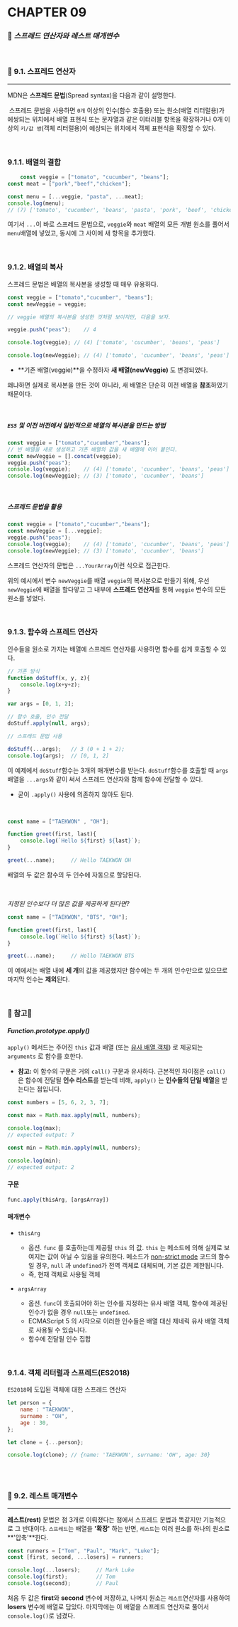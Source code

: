 #  CHAPTER 09

###  :pencil: ***스프레드 연산자와 레스트 매개변수***

<br>

### :page_facing_up: 9.1. 스프레드 연산자

---

MDN은 **스프레드 문법**(Spread syntax)을 다음과 같이 설명한다.

​	스프레드 문법을 사용하면 `0개` 이상의 인수(함수 호출용) 또는 원소(배열 리터럴용)가 에쌍되는 위치에서 배열 표현식 또는 문자열과 같은 이터러블 항목을 확장하거나 0개 이상의 `키/값 쌍`(객체 리터럴용)이 예상되는 위치에서 객체 표현식을 확장할 수 있다.

<br>

### 9.1.1. 배열의 결합

```javascript
	const veggie = ["tomato", "cucumber", "beans"];
const meat = ["pork","beef","chicken"];

const menu = [...veggie, "pasta", ...meat];
console.log(menu);
// (7) ['tomato', 'cucumber', 'beans', 'pasta', 'pork', 'beef', 'chicken']
```

여기서 `...`이 바로 스프레드 문법으로, `veggie`와 `meat` 배열의 모든 개별 원소를 풀어서 `menu`배열에 넣었고, 동시에 그 사이에 새 항목을 추가했다.

<br>

### 9.1.2. 배열의 복사

스프레드 문법은 배열의 복사본을 생성할 때 매우 유용하다.

```javascript
const veggie = ["tomato","cucumber", "beans"];
const newVeggie = veggie;

// veggie 배열의 복사본을 생성한 것처럼 보이지만, 다음을 보자.

veggie.push("peas");	// 4

console.log(veggie); // (4) ['tomato', 'cucumber', 'beans', 'peas']

console.log(newVeggie);	// (4) ['tomato', 'cucumber', 'beans', 'peas']
```

- **기존 배열(veggie)**을 수정하자 **새 배열(newVeggie)** 도 변경되었다.

왜냐하면 실제로 복사본을 만든 것이 아니라, 새 배열은 단순히 이전 배열을 **참조**하였기 때문이다.

<br>

##### `ES5` 및 이전 버전에서 일반적으로 배열의 복사본을 만드는 방법

```javascript
const veggie = ["tomato","cucumber","beans"];
// 빈 배열을 새로 생성하고 기존 배열의 값을 새 배열에 이어 붙인다.
const newVeggie = [].concat(veggie);
veggie.push("peas");
console.log(veggie);	// (4) ['tomato', 'cucumber', 'beans', 'peas']
console.log(newVeggie);	// (3) ['tomato', 'cucumber', 'beans']
```

<br>

##### 스프레드 문법을 활용

```javascript
const veggie = ["tomato","cucumber","beans"];
const newVeggie = [...veggie];
veggie.push("peas");
console.log(veggie);	// (4) ['tomato', 'cucumber', 'beans', 'peas']
console.log(newVeggie);	// (3) ['tomato', 'cucumber', 'beans']
```

스프레드 연산자의 문법은 `...YourArray`이런 식으로 접근한다. 

위의 예시에서 변수 `newVeggie`를 배열 `veggie`의 복사본으로 만들기 위해, 우선 `newVeggie`에 배열을 할다앟고 그 내부에 **스프레드 연산자**를 통해 `veggie` 변수의 모든 원소를 넣었다.

<br>

### 9.1.3. 함수와 스프레드 연산자

인수들을 원소로 가지는 배열에 스프레드 연산자를 사용하면 함수를 쉽게 호출할 수 있다.

```javascript
// 기존 방식
function doStuff(x, y, z){
    console.log(x+y+z);
}

var args = [0, 1, 2];

// 함수 호출, 인수 전달
doStuff.apply(null, args);

// 스프레드 문법 사용

doStuff(...args);	// 3 (0 + 1 + 2);
console.log(args);	// [0, 1, 2]
```

이 예제에서 `doStuff`함수는 3개의 매개변수를 받는다. `doStuff`함수를 호출할 때 `args`배열을 `...args`와 같이 써서 스프레드 연산자와 함께 함수에 전달할 수 있다.

- 굳이 `.apply()` 사용에 의존하지 않아도 된다.

<br>

```javascript
const name = ["TAEKWON" , "OH"];

function greet(first, last){
    console.log(`Hello ${first} ${last}`);
}

greet(...name);		// Hello TAEKWON OH
```

배열의 두 값은 함수의 두 인수에 자동으로 할당된다.

<br>

_지정된 인수보다 더 많은 값을 제공하게 된다면?_

```javascript
const name = ["TAEKWON", "BTS", "OH"];

function greet(first, last){
    console.log(`Hello ${first} ${last}`);
}

greet(...name);		// Hello TAEKWON BTS
```

이 예에서는 배열 내에 **세 개**의 값을 제공했지만 함수에는 두 개의 인수만으로 있으므로 마지막 인수는 **제외**된다.

<br>

### :diamond_shape_with_a_dot_inside: 참고:diamond_shape_with_a_dot_inside:

#### _Function.prototype.apply()_

`apply()` 메서드는 주어진 `this` 값과 배열 (또는 [유사 배열 객체](https://developer.mozilla.org/en-US/docs/Web/JavaScript/Guide#working_with_array-like_objects)) 로 제공되는 `arguments` 로 함수를 호한다.

- **참고:** 이 함수의 구문은 거의 `call()` 구문과 유사하다. 근본적인 차이점은 `call()` 은 함수에 전달될 **인수 리스트**를 받는데 비해, `apply()` 는 **인수들의 단일 배열**을 받는다는 점입니다.

```javascript
const numbers = [5, 6, 2, 3, 7];

const max = Math.max.apply(null, numbers);

console.log(max);
// expected output: 7

const min = Math.min.apply(null, numbers);

console.log(min);
// expected output: 2
```

#### 구문

```javascript
func.apply(thisArg, [argsArray])
```

#### 매개변수

- `thisArg`
  - 옵션. `func` 를 호출하는데 제공될 `this` 의 값. `this` 는 메소드에 의해 실제로 보여지는 값이 아닐 수 있음을 유의한다. 메소드가 [non-strict mode](https://developer.mozilla.org/ko/docs/Web/JavaScript/Reference/Strict_mode) 코드의 함수일 경우, `null` 과 `undefined`가 전역 객체로 대체되며, 기본 값은 제한됩니다.
  - 즉, 현재 객체로 사용될 객체

- `argsArray`
  - 옵션. `func`이 호출되어야 하는 인수를 지정하는 유사 배열 객체, 함수에 제공된 인수가 없을 경우 `null`또는 `undefined`. 
  - ECMAScript 5 의 시작으로 이러한 인수들은 배열 대신 제네릭 유사 배열 객체로 사용될 수 있습니다.
  - 함수에 전달될 인수 집합

<br>

### 9.1.4. 객체 리터럴과 스프레드(ES2018)

 `ES2018`에 도입된 객체에 대한 스프레드 연산자

```javascript
let person = {
    name : "TAEKWON",
    surname : "OH",
    age : 30,
};

let clone = {...person};

console.log(clone);	// {name: 'TAEKWON', surname: 'OH', age: 30}
```

<br>

<br>

### :page_facing_up: 9.2. 레스트 매개변수

----

**레스트(rest)** 문법은 점 3개로 이뤄졌다는 점에서 스프레드 문법과 똑같지만 기능적으로 그 반대이다. `스프레드`는 배열을 **'확장'** 하는 반면, `레스트`는 여러 원소를 하나의 원소로 **'압축'**한다.

```javascript
const runners = ["Tom", "Paul", "Mark", "Luke"];
const [first, second, ...losers] = runners;

console.log(...losers);		// Mark Luke
console.log(first);			// Tom
console.log(second);		// Paul
```

처음 두 값은 **first**와 **second** 변수에 저장하고, 나머지 원소는 `레스트`연산자를 사용하여 **losers** 변수에 배열로 담았다. 마지막에는 이 배열을 스프레드 연산자로 풀어서 `console.log()`로 넘겼다.
